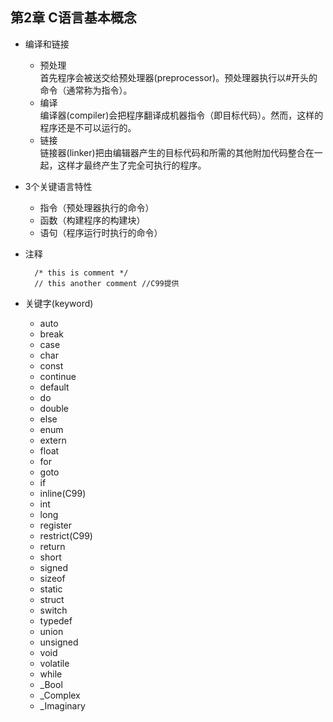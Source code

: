 ## 第2章 C语言基本概念
- 编译和链接
	- 预处理  
		首先程序会被送交给预处理器(preprocessor)。预处理器执行以#开头的命令（通常称为指令）。
	- 编译  
		编译器(compiler)会把程序翻译成机器指令（即目标代码）。然而，这样的程序还是不可以运行的。
	- 链接  
		链接器(linker)把由编辑器产生的目标代码和所需的其他附加代码整合在一起，这样才最终产生了完全可执行的程序。
- 3个关键语言特性
	- 指令（预处理器执行的命令）
	- 函数（构建程序的构建块）
	- 语句（程序运行时执行的命令）
- 注释
	
		/* this is comment */
		// this another comment //C99提供
- 关键字(keyword)
	- auto
	- break
	- case
	- char
	- const
	- continue
	- default
	- do
	- double
	- else
	- enum
	- extern
	- float
	- for
	- goto
	- if
	- inline(C99)
	- int
	- long
	- register
	- restrict(C99)
	- return
	- short
	- signed
	- sizeof
	- static
	- struct
	- switch
	- typedef
	- union
	- unsigned
	- void
	- volatile
	- while
	- _Bool
	- _Complex
	- _Imaginary